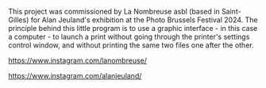 This project was commissioned by La Nombreuse asbl (based in Saint-Gilles) for Alan Jeuland's exhibition at the Photo Brussels Festival 2024.
The principle behind this little program is to use a graphic interface - in this case a computer - to launch a print without going through the printer's settings control window, and without printing the same two files one after the other.

https://www.instagram.com/lanombreuse/

https://www.instagram.com/alanjeuland/
